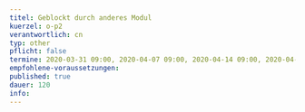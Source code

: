 ```yaml
---
titel: Geblockt durch anderes Modul
kuerzel: o-p2
verantwortlich: cn
typ: other
pflicht: false
termine: 2020-03-31 09:00, 2020-04-07 09:00, 2020-04-14 09:00, 2020-04-21 09:00, 2020-04-28 09:00, 2020-05-05 09:00, 2020-05-19 09:00, 2020-05-26 09:00, 2020-06-09 09:00, 2020-06-16 09:00, 2020-06-23 09:00, 2020-06-30 09:00, 2020-07-07 09:00
empfohlene-voraussetzungen: 
published: true
dauer: 120
info:
---
```


